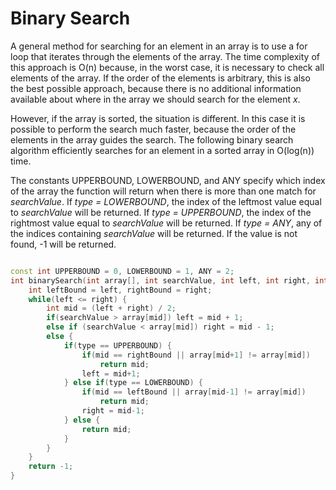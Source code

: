 # Binary Search

A general method for searching for an element in an array is to use a for loop that iterates through the elements of the array. The time complexity of this approach is O(n) because, in the worst case, it is necessary to check all elements of the array. If the order of the elements is arbitrary, this is also the best possible approach, because there is no additional information available about where in the array we should search for the element _x_.

However, if the array is sorted, the situation is different. In this case it is possible to perform the search much faster, because the order of the elements in the array guides the search. The following binary search algorithm efficiently searches for an element in a sorted array in O(log(n)) time.

The constants UPPERBOUND, LOWERBOUND, and ANY specify which index of the array the function will return when there is more than one match for _searchValue_. If _type = LOWERBOUND_, the index of the leftmost value equal to _searchValue_ will be returned. If _type = UPPERBOUND_, the index of the rightmost value equal to _searchValue_ will be returned. If _type = ANY_, any of the indices containing _searchValue_ will be returned. If the value is not found, -1 will be returned.


```cpp

const int UPPERBOUND = 0, LOWERBOUND = 1, ANY = 2;
int binarySearch(int array[], int searchValue, int left, int right, int type = ANY) {
	int leftBound = left, rightBound = right;
	while(left <= right) {
        int mid = (left + right) / 2;
		if(searchValue > array[mid]) left = mid + 1;
		else if (searchValue < array[mid]) right = mid - 1;
		else {
            if(type == UPPERBOUND) {
                if(mid == rightBound || array[mid+1] != array[mid])
                    return mid;
                left = mid+1;
            } else if(type == LOWERBOUND) {
                if(mid == leftBound || array[mid-1] != array[mid])
                    return mid;
                right = mid-1;
            } else {
                return mid;
            }
		}
	}
	return -1;
}

```
